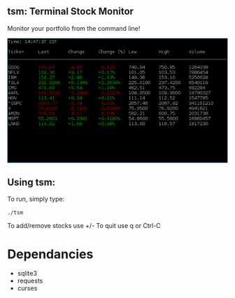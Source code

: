 ## tsm: Terminal Stock Monitor
 Monitor your portfolio from the command line!
 
 ![Example](https://github.com/kkirchhoff01/tsm/blob/master/doc/tsm.png)

## Using tsm:
To run, simply type:

    ./tsm

To add/remove stocks use +/-
To quit use q or Ctrl-C

# Dependancies
- sqlite3
- requests
- curses
